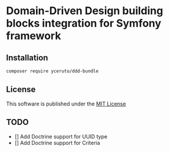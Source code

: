 # Domain-Driven Design building blocks integration for Symfony framework

## Installation

```bash
composer require yceruto/ddd-bundle
```

## License

This software is published under the [MIT License](LICENSE)

## TODO

 - [] Add Doctrine support for UUID type
 - [] Add Doctrine support for Criteria
